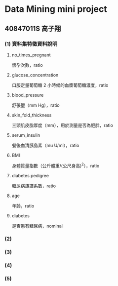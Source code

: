 # Data Mining mini project

## 40847011S 高子翔

### (1) 資料集特徵資料說明

1. no_times_pregnant

   懷孕次數，ratio

2. glucose_concentration

   口服定量葡萄糖 2 小時候的血漿葡萄糖濃度，ratio

3. blood_pressure

   舒張壓（mm Hg），ratio

4. skin_fold_thickness

   三頭肌皮脂厚度（mm），用於測量是否為肥胖，ratio

5. serum_insulin

   餐後血清胰島素（mu U/ml），ratio

6. BMI

   身體質量指數（公斤體重/(公尺身高)$^2$），ratio

7. diabetes pedigree

   糖尿病族譜系數，ratio

8. age

   年齡，ratio

9. diabetes

   是否患有糖尿病，nominal

### (2)

### (3)

### (4)

### (5)